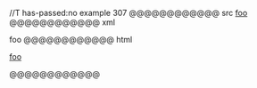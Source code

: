 //T has-passed:no
example 307
@@@@@@@@@@@@ src
[foo](/f&ouml;&ouml; "f&ouml;&ouml;")
@@@@@@@@@@@@ xml
<?xml version="1.0" encoding="UTF-8"?>
<!DOCTYPE document SYSTEM "CommonMark.dtd">
<document xmlns="http://commonmark.org/xml/1.0">
  <paragraph>
    <link destination="/föö" title="föö">
      <text>foo</text>
    </link>
  </paragraph>
</document>
@@@@@@@@@@@@ html
<p><a href="/f%C3%B6%C3%B6" title="föö">foo</a></p>
@@@@@@@@@@@@
